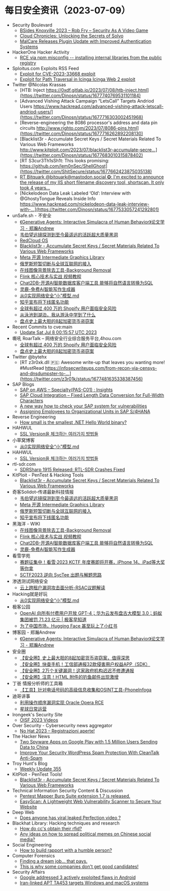 # 每日安全资讯（2023-07-09）

- Security Boulevard
  - [BSides Knoxville 2023 – Rob Fry – Security As A Video Game](https://securityboulevard.com/2023/07/bsides-knoxville-2023-rob-fry-security-as-a-video-game/)
  - [Cloud Chronicles: Unlocking the Secrets of Solvo](https://securityboulevard.com/2023/07/cloud-chronicles-unlocking-the-secrets-of-solvo/)
  - [MalCare Releases Plugin Update with Improved Authentication Systems](https://securityboulevard.com/2023/07/malcare-releases-plugin-update-with-improved-authentication-systems/)
- HackerOne Hacker Activity
  - [RCE via npm misconfig -- installing internal libraries from the public registry](https://hackerone.com/reports/1374507)
- Sploitus.com Exploits RSS Feed
  - [Exploit for CVE-2023-33668 exploit](https://sploitus.com/exploit?id=42F0E8F9-6595-5F30-A753-678D6BCD75DD&utm_source=rss&utm_medium=rss)
  - [Exploit for Path Traversal in Icinga Icinga Web 2 exploit](https://sploitus.com/exploit?id=FE48662D-4928-5A89-A7D2-9131D5A2325F&utm_source=rss&utm_medium=rss)
- Twitter @Nicolas Krassas
  - [HTB: Inject https://0xdf.gitlab.io/2023/07/08/htb-inject.html](https://twitter.com/Dinosn/status/1677740769531101184)
  - [Advanced Vishing Attack Campaign “LetsCall” Targets Andriod Users https://www.hackread.com/advanced-vishing-attack-letscall-andriod-users/](https://twitter.com/Dinosn/status/1677716303002451968)
  - [Reverse-engineering the 8086 processor's address and data pin circuits http://www.righto.com/2023/07/8086-pins.html](https://twitter.com/Dinosn/status/1677716262892208130)
  - [Blacklist3r - Accumulate Secret Keys / Secret Materials Related To Various Web Frameworks http://www.kitploit.com/2023/07/blacklist3r-accumulate-secre...](https://twitter.com/Dinosn/status/1677683010315878402)
  - [RT S3cur3Th1sSh1t: This looks promising: https://github.com/lem0nSec/ShellGhost](https://twitter.com/ShitSecure/status/1677662423875035138)
  - [RT Bitquark @bitquark@mastodon.social ✪: I'm excited to announce the release of my IIS short filename discovery tool, shortscan. It only took 4 years...](https://twitter.com/bitquark/status/1677647450989838338)
  - [Nickelodeon Data Leak Labeled ‘Old’: Interview with @GhostyTongue Reveals Inside Info https://www.hackread.com/nickelodeon-data-leak-interview-with-...](https://twitter.com/Dinosn/status/1677533057241292801)
- unSafe.sh - 不安全
  - [《Generative Agents: Interactive Simulacra of Human Behavior》论文学习 - 郑瀚Andrew](https://buaq.net/go-171531.html)
  - [韦伯望远镜探测到至今最遥远的活跃超大质量黑洞](https://buaq.net/go-171532.html)
  - [RedCloud OS](https://buaq.net/go-171530.html)
  - [Blacklist3r - Accumulate Secret Keys / Secret Materials Related To Various Web Frameworks](https://buaq.net/go-171529.html)
  - [Meta 开源 Intermediate Graphics Library](https://buaq.net/go-171527.html)
  - [俄罗斯短暂切断与全球互联网的接入](https://buaq.net/go-171528.html)
  - [在线图像背景除去工具-Background Removal](https://buaq.net/go-171522.html)
  - [Flink 核心技术与实战 视频教程](https://buaq.net/go-171523.html)
  - [Chat2DB-开源AI智能数据库客户端工具 能够将自然语言转换为SQL](https://buaq.net/go-171524.html)
  - [灵鹿-免费Ai智能写作生成器](https://buaq.net/go-171525.html)
  - [从0实现网络安全“小”模型.md](https://buaq.net/go-171521.html)
  - [知乎宣布将下线匿名功能](https://buaq.net/go-171519.html)
  - [全球有超过 400 万的 Shopify 用户面临安全风险](https://buaq.net/go-171516.html)
  - [从泳池到湖泊，我从游泳中学到了什么](https://buaq.net/go-171518.html)
  - [盘点史上最大胆的8起加密货币盗窃案](https://buaq.net/go-171517.html)
- Recent Commits to cve:main
  - [Update Sat Jul  8 00:15:57 UTC 2023](https://github.com/trickest/cve/commit/9d96e70e4cb40666c929d995df3db89faa10c251)
- 嘶吼 RoarTalk – 网络安全行业综合服务平台,4hou.com
  - [全球有超过 400 万的 Shopify 用户面临安全风险](https://www.4hou.com/posts/XXkV)
  - [盘点史上最大胆的8起加密货币盗窃案](https://www.4hou.com/posts/EX6l)
- Twitter @bytehx
  - [RT z3r0xk.dll 🇵🇸: Awesome write-up that leaves you wanting more! #MustRead https://infosecwriteups.com/from-recon-via-censys-and-dnsdumpster-to-...](https://twitter.com/z3r01k/status/1677481635338387456)
- SAP Blogs
  - [SAP on AWS – Specialty(PAS-C01) : Insights](https://blogs.sap.com/2023/07/08/sap-on-aws-specialtypas-c01-insights/)
  - [SAP Cloud Integration – Fixed Length Data Conversion for Full-Width Characters](https://blogs.sap.com/2023/07/08/sap-cloud-integration-fixed-length-data-conversion-for-full-width-characters/)
  - [A new way how to check your SAP system for vulnerabilities](https://blogs.sap.com/2023/07/08/a-new-way-how-to-check-your-sap-system-for-vulnerabilities/)
  - [Assigning Employees to Organizational Units in SAP S/4HANA](https://blogs.sap.com/2023/07/08/assigning-employees-to-organizational-units-in-sap-s-4hana/)
- Reverse Engineering
  - [How small is the smallest .NET Hello World binary?](https://www.reddit.com/r/ReverseEngineering/comments/14uhz0h/how_small_is_the_smallest_net_hello_world_binary/)
- HAHWUL
  - [SSL Version을 체크하는 여러가지 방법들](https://www.hahwul.com/2023/07/08/various-ways-to-check-ssl-version-of-a-server/)
- 小草窝博客
  - [从0实现网络安全“小”模型.md](https://x.hacking8.com/post-456.html)
- HAHWUL
  - [SSL Version을 체크하는 여러가지 방법들](https://www.hahwul.com/2023/07/08/various-ways-to-check-ssl-version-of-a-server/)
- rtl-sdr.com
  - [SDRSharp 1915 Released: RTL-SDR Crashes Fixed](https://www.rtl-sdr.com/sdrsharp-1915-released-rtl-sdr-crashes-fixed/)
- KitPloit - PenTest & Hacking Tools
  - [Blacklist3r - Accumulate Secret Keys / Secret Materials Related To Various Web Frameworks](http://www.kitploit.com/2023/07/blacklist3r-accumulate-secret-keys.html)
- 奇客Solidot–传递最新科技情报
  - [韦伯望远镜探测到至今最遥远的活跃超大质量黑洞](https://www.solidot.org/story?sid=75460)
  - [Meta 开源 Intermediate Graphics Library](https://www.solidot.org/story?sid=75459)
  - [俄罗斯短暂切断与全球互联网的接入](https://www.solidot.org/story?sid=75458)
  - [知乎宣布将下线匿名功能](https://www.solidot.org/story?sid=75457)
- 黑海洋 - WIKI
  - [在线图像背景除去工具-Background Removal](https://blog.upx8.com/3675)
  - [Flink 核心技术与实战 视频教程](https://blog.upx8.com/3674)
  - [Chat2DB-开源AI智能数据库客户端工具 能够将自然语言转换为SQL](https://blog.upx8.com/3673)
  - [灵鹿-免费Ai智能写作生成器](https://blog.upx8.com/3672)
- 看雪学苑
  - [赛题征集中！看雪·2023 KCTF 年度赛即将开赛，iPhone 14、iPad等大奖等你拿](https://mp.weixin.qq.com/s?__biz=MjM5NTc2MDYxMw==&mid=2458509151&idx=1&sn=71edc218217a403c0bb562110919139e&chksm=b18eefd586f966c3e7b07b825ebad2c427ff9215414062dc9e0df34f6cacd368f07c455f5aa5&scene=58&subscene=0#rd)
  - [SCTF2023 逆向 SycTee 出题与解题思路](https://mp.weixin.qq.com/s?__biz=MjM5NTc2MDYxMw==&mid=2458509151&idx=2&sn=fdc3c8c7cf9cffa650e318517ea930dd&chksm=b18eefd586f966c3db818076dc02bc19be36cb96eb9b4c398df39e0c8c7900723773d8e9ed70&scene=58&subscene=0#rd)
- 渗透测试网络安全
  - [云上跨租户漏洞攻击面分析-RSAC议题解读](https://mp.weixin.qq.com/s?__biz=MzkwMTE4NDM5NA==&mid=2247486593&idx=1&sn=9657c2b166e696345fca82d40f171d9f&chksm=c0b9e264f7ce6b72f6ebd50793fbd0998a26258a059089a5f9c54ac54fc52613f373d35719dc&scene=58&subscene=0#rd)
- Hacking就是好玩
  - [从0实现网络安全“小”模型.md](https://mp.weixin.qq.com/s?__biz=MzU2NzcwNTY3Mg==&mid=2247484879&idx=1&sn=0dfa97bf6bbd2a6828cdfa2941163cc8&chksm=fc986ce8cbefe5fe508e30c887f72ef4bb96501376035d8d216fe15c82104125aefb8d1de8c8&scene=58&subscene=0#rd)
- 极客公园
  - [OpenAI 向所有付费用户开放 GPT-4；华为云发布盘古大模型 3.0；蚂蚁集团被罚 71.23 亿元 | 极客早知道](https://mp.weixin.qq.com/s?__biz=MTMwNDMwODQ0MQ==&mid=2652999014&idx=1&sn=4fc42dcaef9c1071f7e3affbb91749fe&chksm=7e54f0d0492379c66d6887c2db72ef3128467a45686d7ef4665ad6f596e29f84e2aed58be47b&scene=58&subscene=0#rd)
  - [为了中国市场，Hugging Face 甚至玩上了小红书](https://mp.weixin.qq.com/s?__biz=MTMwNDMwODQ0MQ==&mid=2652999012&idx=1&sn=85b4744364e670923fc38e024468b32e&chksm=7e54f0d2492379c47f5f9dbdd18d2b7c98403c93fe1857f90b09f2ed3e07e3fae135de33ff48&scene=58&subscene=0#rd)
- 博客园 - 郑瀚Andrew
  - [《Generative Agents: Interactive Simulacra of Human Behavior》论文学习 - 郑瀚Andrew](https://www.cnblogs.com/LittleHann/p/17535142.html)
- 安全圈
  - [【安全圈】史上最大胆的8起加密货币盗窃案，值得深思](https://mp.weixin.qq.com/s?__biz=MzIzMzE4NDU1OQ==&mid=2652038994&idx=1&sn=552fadc8e02a9a1e62c1c1024b990f32&chksm=f36fcb12c4184204818000ee7d0f3230c45483cf3346581ee60d445269f868ba12b4a20e4f6e&scene=58&subscene=0#rd)
  - [【安全圈】快查手机！工信部通报32款侵害用户权益APP（SDK）](https://mp.weixin.qq.com/s?__biz=MzIzMzE4NDU1OQ==&mid=2652038994&idx=2&sn=d84187f90f62a7648efc6c137fc406bf&chksm=f36fcb12c4184204cae8f7ac71163585a936d439d8d09869e27d98b4000edffb3d99c1c2cb9a&scene=58&subscene=0#rd)
  - [【安全圈】2万个关键漏洞！这家政府机构迟迟不修遭通报](https://mp.weixin.qq.com/s?__biz=MzIzMzE4NDU1OQ==&mid=2652038994&idx=3&sn=48179ef3929a58dacea37166693ee4b1&chksm=f36fcb12c418420476133d5fa69d70f662600e907d51dcb3f596450137c32df7f1cc190d975b&scene=58&subscene=0#rd)
  - [【安全圈】注意！HTML 附件的钓鱼邮件出现激增](https://mp.weixin.qq.com/s?__biz=MzIzMzE4NDU1OQ==&mid=2652038994&idx=4&sn=30c63cd1bf216a2d4742337b5877cf43&chksm=f36fcb12c4184204013abcd1a7b2c75b43543e575182721ac925d6428845df1a2b0d664a1654&scene=58&subscene=0#rd)
- 丁爸 情报分析师的工具箱
  - [【工具】针对电话号码的高级信息收集和OSINT工具-PhoneInfoga](https://mp.weixin.qq.com/s?__biz=MzI2MTE0NTE3Mw==&mid=2651137124&idx=1&sn=1a60dcc09530ad70a1cd24469ecfde05&chksm=f1af535ec6d8da488687b2e1302246dfd709777c4dd911907ad110e9a28d1f932a4d421ff615&scene=58&subscene=0#rd)
- 迪哥讲事
  - [利用操作顺序漏洞实现 Oracle Opera RCE](https://mp.weixin.qq.com/s?__biz=MzIzMTIzNTM0MA==&mid=2247490777&idx=1&sn=d2563c40b2cefc0e6494e2e4e3aa47b6&chksm=e8a616badfd19fac4d93f06d4bd8758025244cc8db5f794c477e01542408974d6ff14a628b3b&scene=58&subscene=0#rd)
  - [星球日常运营](https://mp.weixin.qq.com/s?__biz=MzIzMTIzNTM0MA==&mid=2247490777&idx=2&sn=873033bfa72609e8e3abf3949da27e9f&chksm=e8a616badfd19fac0f01397957715261a6be57b2179e34e108697f21e4a9f3617ff13612b047&scene=58&subscene=0#rd)
- Irongeek's Security Site
  - [OISF 2023 Videos](https://www.irongeek.com/i.php?page=videos/oisf2023/mainlist)
- Over Security - Cybersecurity news aggregator
  - [No Hat 2023 – Registrazioni aperte!](https://www.hacklabg.net/convegni/no-hat-2023-registrazioni-aperte/)
- The Hacker News
  - [Two Spyware Apps on Google Play with 1.5 Million Users Sending Data to China](https://thehackernews.com/2023/07/two-spyware-apps-on-google-play-with-15.html)
  - [Improve Your Security WordPress Spam Protection With CleanTalk Anti-Spam](https://thehackernews.com/2023/07/improve-your-security-wordpress-spam.html)
- Troy Hunt's Blog
  - [Weekly Update 355](https://www.troyhunt.com/weekly-update-355/)
- KitPloit - PenTest Tools!
  - [Blacklist3r - Accumulate Secret Keys / Secret Materials Related To Various Web Frameworks](http://www.kitploit.com/2023/07/blacklist3r-accumulate-secret-keys.html)
- Technical Information Security Content & Discussion
  - [Pentest Mapper Burp Suite extension 1.7 is released.](https://www.reddit.com/r/netsec/comments/14u5yhq/pentest_mapper_burp_suite_extension_17_is_released/)
  - [EasyScan: A Lightweight Web Vulnerability Scanner to Secure Your Website](https://www.reddit.com/r/netsec/comments/14ufxia/easyscan_a_lightweight_web_vulnerability_scanner/)
- Deep Web
  - [Does anyone has viral leaked Perfection video ?](https://www.reddit.com/r/deepweb/comments/14u00ow/does_anyone_has_viral_leaked_perfection_video/)
- Blackhat Library: Hacking techniques and research
  - [How do cc's obtain their rfid?](https://www.reddit.com/r/blackhat/comments/14ueifz/how_do_ccs_obtain_their_rfid/)
  - [Any ideas on how to spread political memes on Chinese social media?](https://www.reddit.com/r/blackhat/comments/14ua8ui/any_ideas_on_how_to_spread_political_memes_on/)
- Social Engineering
  - [How to build rapport with a humble person?](https://www.reddit.com/r/SocialEngineering/comments/14u2prc/how_to_build_rapport_with_a_humble_person/)
- Computer Forensics
  - [Finding a dream job... that pays.](https://www.reddit.com/r/computerforensics/comments/14ucwnw/finding_a_dream_job_that_pays/)
  - [This is why some companies don't get good candidates!](https://www.reddit.com/r/computerforensics/comments/14ttfir/this_is_why_some_companies_dont_get_good/)
- Security Affairs
  - [Google addressed 3 actively exploited flaws in Android](https://securityaffairs.com/148286/mobile-2/android-actively-exploited-flaws-fixed.html)
  - [Iran-linked APT TA453 targets Windows and macOS systems](https://securityaffairs.com/148275/apt/ta453-malware-windows-macos.html)
